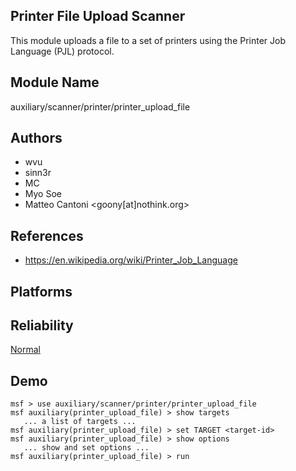 ## Printer File Upload Scanner

This module uploads a file to a set of printers using the 
Printer Job Language (PJL) protocol.


## Module Name
auxiliary/scanner/printer/printer_upload_file

## Authors
* wvu
* sinn3r
* MC
* Myo Soe
* Matteo Cantoni <goony[at]nothink.org>


## References
* https://en.wikipedia.org/wiki/Printer_Job_Language




## Platforms


## Reliability
[Normal](https://github.com/rapid7/metasploit-framework/wiki/Exploit-Ranking)

## Demo

```
msf > use auxiliary/scanner/printer/printer_upload_file
msf auxiliary(printer_upload_file) > show targets
   ... a list of targets ...
msf auxiliary(printer_upload_file) > set TARGET <target-id>
msf auxiliary(printer_upload_file) > show options
   ... show and set options ...
msf auxiliary(printer_upload_file) > run
```
    
    